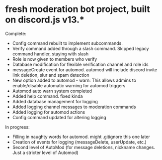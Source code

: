 # fresh moderation bot project, built on discord.js v13.*
Complete: 
- Config command rebuilt to implement subcommands.
- Verify command added through a slash command. Skipped legacy command handler, staying with slash
- Role is now given to members who verify
- Database modification for flexible verification channel and role ids
- messageCreate event for automod. automod will include discord invite link deletion, slur and spam detection
- New option added to automod - warn: This allows admins to enable/disable automatic warning for automod triggers
- Automod auto warn system completed
- Added help command. fixed kinda
- Added database management for logging
- Added logging channel messages to moderation commands
- Added logging for automod actions
- Config command updated for altering logging

In progress:
- Filling in naughty words for automod. might .gitignore this one later
- Creation of events for logging (messageDelete, userUpdate, etc.)
- Second level of AutoMod (for message deletions, nickname changes. Just a stricter level of Automod)